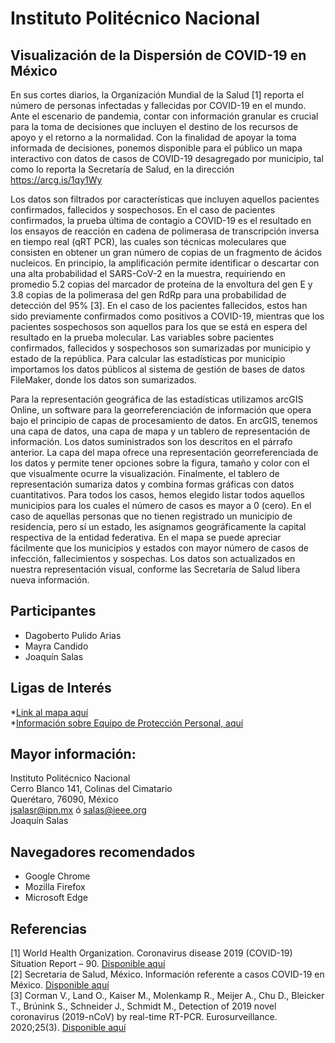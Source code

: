 # Instituto Politécnico Nacional

##  Visualización de la Dispersión de COVID-19 en México

En sus cortes diarios, la Organización Mundial de la Salud [1] reporta el número de personas infectadas y fallecidas por COVID-19 en el mundo. Ante el escenario de pandemia, contar con información granular es crucial para la toma de decisiones que incluyen el destino de los recursos de apoyo y el retorno a la normalidad. Con la finalidad de apoyar la toma informada de decisiones, ponemos disponible para el público un mapa interactivo con datos de casos de COVID-19 desagregado por municipio, tal como lo reporta la Secretaría de Salud, en la dirección https://arcg.is/1qy1Wy</br>

Los datos son filtrados por características que incluyen aquellos pacientes confirmados, fallecidos y sospechosos. En el caso de pacientes confirmados, la prueba última de contagio a COVID-19 es el resultado en los ensayos de reacción en cadena de polimerasa de transcripción inversa en tiempo real (qRT PCR), las cuales son técnicas moleculares que consisten en obtener un gran número de copias de un fragmento de ácidos nucleicos. En principio, la amplificación permite identificar o descartar con una alta probabilidad el SARS-CoV-2 en la muestra, requiriendo en promedio 5.2 copias del marcador de proteína de la envoltura del gen E y 3.8 copias de la polimerasa del gen RdRp para una probabilidad de detección del 95% [3]. En el caso de los pacientes fallecidos, estos han sido previamente confirmados como positivos a COVID-19, mientras que los pacientes sospechosos son aquellos para los que se está en espera del resultado en la prueba molecular. Las variables sobre pacientes confirmados, fallecidos y sospechosos son sumarizadas por municipio y estado de la república. Para calcular las estadísticas por municipio importamos los datos públicos al sistema de gestión de bases de datos FileMaker, donde los datos son sumarizados.</br>

Para la representación geográfica de las estadísticas utilizamos arcGIS Online, un software para la georreferenciación de información que opera bajo el principio de capas de procesamiento de datos. En arcGIS, tenemos una capa de datos, una capa de mapa y un tablero de representación de información. Los datos suministrados son los descritos en el párrafo anterior. La capa del mapa ofrece una representación georreferenciada de los datos y permite tener opciones sobre la figura, tamaño y color con el que visualmente ocurre la visualización. Finalmente, el tablero de representación sumariza datos y combina formas gráficas con datos cuantitativos. 
Para todos los casos, hemos elegido listar todos aquellos municipios para los cuales el número de casos es mayor a 0 (cero). En el caso de aquellas personas que no tienen registrado un municipio de residencia, pero sí un estado, les asignamos geográficamente la capital respectiva de la entidad federativa. En el mapa se puede apreciar fácilmente que los municipios y estados con mayor número de casos de infección, fallecimientos y sospechas. Los datos son actualizados en nuestra representación visual, conforme las Secretaría de Salud libera nueva información. </br>


## Participantes
* Dagoberto Pulido Arias
* Mayra Candido
* Joaquín Salas


## Ligas de Interés
*[Link al mapa aquí](https://arcg.is/1qy1Wy)</br>
*[Información sobre Equipo de Protección Personal, aquí](https://github.com/CICATA/covid19)


## Mayor información:
Instituto Politécnico Nacional</br>
Cerro Blanco 141, Colinas del Cimatario</br>
Querétaro, 76090, México</br>
jsalasr@ipn.mx ó salas@ieee.org</br>
Joaquín Salas</br>

## Navegadores recomendados 
* Google Chrome
* Mozilla Firefox
* Microsoft Edge


## Referencias
[1]	World Health Organization. Coronavirus disease 2019 (COVID-19) Situation Report – 90. [Disponible aquí](https://tinyurl.com/who-covid19-situation)</br>
[2]	Secretaria de Salud, México. Información referente a casos COVID-19 en México. [Disponible aquí](https://tinyurl.com/mexico-covid)</br>
[3]	Corman V., Land O., Kaiser M., Molenkamp R., Meijer A., Chu D., Bleicker T., Brúnink S., Schneider J., Schmidt M., Detection of 2019 novel coronavirus (2019-nCoV) by real-time RT-PCR.  Eurosurveillance. 2020;25(3). [Disponible aquí](https://tinyurl.com/eu-cdc-test)</br>




 

